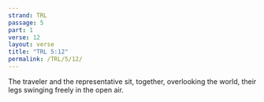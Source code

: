 ```yaml
---
strand: TRL
passage: 5
part: 1
verse: 12
layout: verse
title: "TRL 5:12"
permalink: /TRL/5/12/
---
```

The traveler and the representative sit, together, overlooking the world, their legs swinging freely in the open air.
